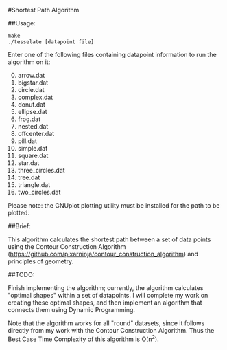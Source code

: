 #Shortest Path Algorithm

##Usage:

```
make
./tesselate [datapoint file]
```
Enter one of the following files containing datapoint information
to run the algorithm on it:

0. arrow.dat
0. bigstar.dat
0. circle.dat
0. complex.dat
0. donut.dat
0. ellipse.dat
0. frog.dat
0. nested.dat
0. offcenter.dat
0. pill.dat
0. simple.dat
0. square.dat
0. star.dat
0. three_circles.dat
0. tree.dat
0. triangle.dat
0. two_circles.dat

Please note: the GNUplot plotting utility must be installed for the path to be plotted.

##Brief:

This algorithm calculates the shortest path between a set of data points
using the Contour Construction Algorithm (https://github.com/pixarninja/contour_construction_algorithm) and principles
of geometry.

##TODO:

Finish implementing the algorithm; currently, the algorithm calculates
"optimal shapes" within a set of datapoints. I will complete my work on
creating these optimal shapes, and then implement an algorithm that
connects them using Dynamic Programming.

Note that the algorithm works for all "round" datasets, since it follows
directly from my work with the Contour Construction Algorithm. Thus
the Best Case Time Complexity of this algorithm is O(n<sup>2</sup>).
